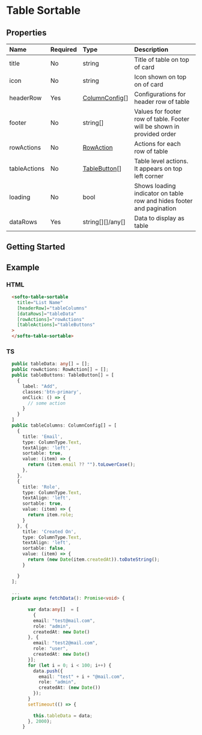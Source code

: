 # Table Sortable

## Properties

| Name  | Required | Type  |Description|
|:------|:-------- |:------|:----------|
|title  | No       |string |Title of table on top of card|
|icon   | No       |string |Icon shown on top on of card|
|headerRow|Yes|[ColumnConfig](https://github.com/SoftoSol/softo-ngx-components/blob/main/documentation/tables/column-config.md)[]|Configurations for header row of table|
|footer|No|string[]|Values for footer row of table. Footer will be shown in provided order|
|rowActions|No|[RowAction](https://github.com/SoftoSol/softo-ngx-components/blob/main/documentation/tables/row-action.md)|Actions for each row of table|
|tableActions|No|[TableButton](https://github.com/SoftoSol/softo-ngx-components/blob/main/documentation/tables/table-button.md)[]|Table level actions. It appears on top left corner|
|loading|No|bool|Shows loading indicator on table row and hides footer and pagination|
|dataRows|Yes|string[][]/any[]|Data to display as table|


## Getting Started


## Example

### HTML

```` HTML
  <softo-table-sortable 
    title="List Name" 
    [headerRow]="tableColumns" 
    [dataRows]="tableData"
    [rowActions]="rowActions"
    [tableActions]="tableButtons"
  >
  </softo-table-sortable>
````

### TS  

```` TypeScript
  public tableData: any[] = [];
  public rowActions: RowAction[] = [];
  public tableButtons: TableButton[] = [
    {
      label: "Add",
      classes:'btn-primary',
      onClick: () => {
        // some action
      }
    }
  ]
  public tableColumns: ColumnConfig[] = [
    {
      title: 'Email',
      type: ColumnType.Text,
      textAlign: 'left',
      sortable: true,
      value: (item) => {
        return (item.email ?? "").toLowerCase();
      },
    },
    {
      title: 'Role',
      type: ColumnType.Text,
      textAlign: 'left',
      sortable: true,
      value: (item) => {
        return item.role;
      }
    }, {
      title: 'Created On',
      type: ColumnType.Text,
      textAlign: 'left',
      sortable: false,
      value: (item) => {
        return (new Date(item.createdAt)).toDateString();
      }

    }
  ];
  
  ...
  private async fetchData(): Promise<void> {
   
        var data:any[]  = [
          {
          email: "test@mail.com",
          role: "admin",
          createdAt: new Date()
        }, {
          email: "test2@mail.com",
          role: "user",
          createdAt: new Date()
        }];
        for (let i = 0; i < 100; i++) {
          data.push({
            email: "test" + i + "@mail.com",
            role: "admin",
            createdAt: (new Date())
          });
        }
        setTimeout(() => {
          
          this.tableData = data;
        }, 2000);
      }
````
